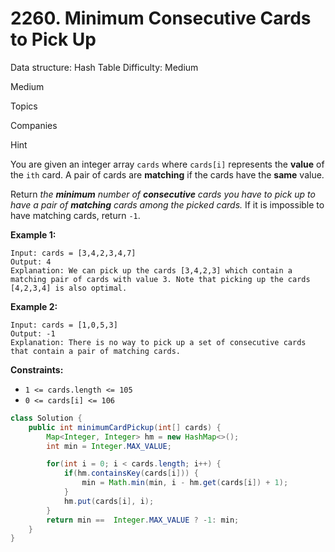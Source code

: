 # 2260. Minimum Consecutive Cards to Pick Up

Data structure: Hash Table
Difficulty: Medium

Medium

Topics

Companies

Hint

You are given an integer array `cards` where `cards[i]` represents the **value** of the `ith` card. A pair of cards are **matching** if the cards have the **same** value.

Return *the **minimum** number of **consecutive** cards you have to pick up to have a pair of **matching** cards among the picked cards.* If it is impossible to have matching cards, return `-1`.

**Example 1:**

```
Input: cards = [3,4,2,3,4,7]
Output: 4
Explanation: We can pick up the cards [3,4,2,3] which contain a matching pair of cards with value 3. Note that picking up the cards [4,2,3,4] is also optimal.

```

**Example 2:**

```
Input: cards = [1,0,5,3]
Output: -1
Explanation: There is no way to pick up a set of consecutive cards that contain a pair of matching cards.

```

**Constraints:**

- `1 <= cards.length <= 105`
- `0 <= cards[i] <= 106`

```java
class Solution {
    public int minimumCardPickup(int[] cards) {
        Map<Integer, Integer> hm = new HashMap<>();
        int min = Integer.MAX_VALUE;

        for(int i = 0; i < cards.length; i++) {
            if(hm.containsKey(cards[i])) {
                min = Math.min(min, i - hm.get(cards[i]) + 1);
            }
            hm.put(cards[i], i);
        }
        return min ==  Integer.MAX_VALUE ? -1: min;
    }
}
```